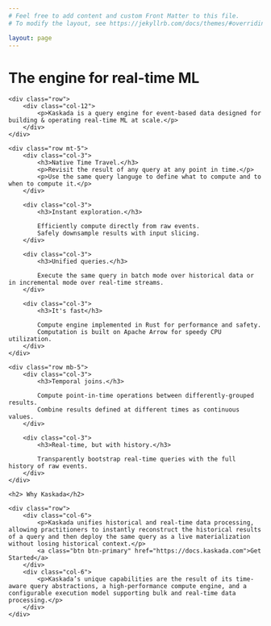 ```yaml
---
# Feel free to add content and custom Front Matter to this file.
# To modify the layout, see https://jekyllrb.com/docs/themes/#overriding-theme-defaults

layout: page
---
```


<div class="container mt-5 mb-5">
    <h1> The engine for real-time ML</h1>

    <div class="row">
        <div class="col-12">
            <p>Kaskada is a query engine for event-based data designed for building & operating real-time ML at scale.</p>
        </div>
    </div>

    <div class="row mt-5">
        <div class="col-3">
            <h3>Native Time Travel.</h3>
            <p>Revisit the result of any query at any point in time.</p>
            <p>Use the same query languge to define what to compute and to when to compute it.</p>
        </div>

        <div class="col-3">
            <h3>Instant exploration.</h3>

            Efficiently compute directly from raw events.
            Safely downsample results with input slicing.
        </div>

        <div class="col-3">
            <h3>Unified queries.</h3>

            Execute the same query in batch mode over historical data or in incremental mode over real-time streams.
        </div>

        <div class="col-3">
            <h3>It's fast</h3>

            Compute engine implemented in Rust for performance and safety.
            Computation is built on Apache Arrow for speedy CPU utilization.
        </div>
    </div>

    <div class="row mb-5">
        <div class="col-3">
            <h3>Temporal joins.</h3>

            Compute point-in-time operations between differently-grouped results.
            Combine results defined at different times as continuous values.
        </div>

        <div class="col-3">
            <h3>Real-time, but with history.</h3>

            Transparently bootstrap real-time queries with the full history of raw events.
        </div>
    </div>

    <h2> Why Kaskada</h2>

    <div class="row">
        <div class="col-6">
            <p>Kaskada unifies historical and real-time data processing, allowing practitioners to instantly reconstruct the historical results of a query and then deploy the same query as a live materialization without losing historical context.</p>
            <a class="btn btn-primary" href="https://docs.kaskada.com">Get Started</a>
        </div>
        <div class="col-6">
            <p>Kaskada’s unique capabilities are the result of its time-aware query abstractions, a high-performance compute engine, and a configurable execution model supporting bulk and real-time data processing.</p>
        </div>
    </div>
</div>
